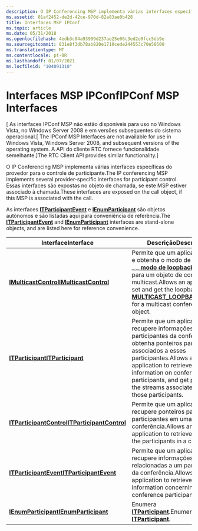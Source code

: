 ```yaml
---
description: O IP Conferencing MSP implementa várias interfaces específicas do provedor para o controle de participante. Essas interfaces são expostas no objeto de chamada, se este MSP estiver associado à chamada.
ms.assetid: 01af2452-de2d-42ce-970d-82a83ae0b428
title: Interfaces MSP IPConf
ms.topic: article
ms.date: 05/31/2018
ms.openlocfilehash: 4edb3c04a93909d237ae25e06c3ed2e0fcc5db9e
ms.sourcegitcommit: 831e8f3db78ab820e1710cede244553c70e50500
ms.translationtype: MT
ms.contentlocale: pt-BR
ms.lasthandoff: 01/07/2021
ms.locfileid: "104091318"
---
```

# <a name="ipconf-msp-interfaces"></a><span data-ttu-id="c4991-104">Interfaces MSP IPConf</span><span class="sxs-lookup"><span data-stu-id="c4991-104">IPConf MSP Interfaces</span></span>

<span data-ttu-id="c4991-105">\[ As interfaces IPConf MSP não estão disponíveis para uso no Windows Vista, no Windows Server 2008 e em versões subsequentes do sistema operacional.</span><span class="sxs-lookup"><span data-stu-id="c4991-105">\[ The IPConf MSP Interfaces are not available for use in Windows Vista, Windows Server 2008, and subsequent versions of the operating system.</span></span> <span data-ttu-id="c4991-106">A API do cliente RTC fornece funcionalidade semelhante.\]</span><span class="sxs-lookup"><span data-stu-id="c4991-106">The RTC Client API provides similar functionality.\]</span></span>

<span data-ttu-id="c4991-107">O IP Conferencing MSP implementa várias interfaces específicas do provedor para o controle de participante.</span><span class="sxs-lookup"><span data-stu-id="c4991-107">The IP conferencing MSP implements several provider-specific interfaces for participant control.</span></span> <span data-ttu-id="c4991-108">Essas interfaces são expostas no objeto de chamada, se este MSP estiver associado à chamada.</span><span class="sxs-lookup"><span data-stu-id="c4991-108">These interfaces are exposed on the call object, if this MSP is associated with the call.</span></span>

<span data-ttu-id="c4991-109">As interfaces [**ITParticipantEvent**](itparticipantevent.md) e [**IEnumParticipant**](ienumparticipant.md) são objetos autônomos e são listadas aqui para conveniência de referência.</span><span class="sxs-lookup"><span data-stu-id="c4991-109">The [**ITParticipantEvent**](itparticipantevent.md) and [**IEnumParticipant**](ienumparticipant.md) interfaces are stand-alone objects, and are listed here for reference convenience.</span></span>



| <span data-ttu-id="c4991-110">Interface</span><span class="sxs-lookup"><span data-stu-id="c4991-110">Interface</span></span>                                            | <span data-ttu-id="c4991-111">Descrição</span><span class="sxs-lookup"><span data-stu-id="c4991-111">Description</span></span>                                                                                                                                               |
|------------------------------------------------------|-----------------------------------------------------------------------------------------------------------------------------------------------------------|
| [<span data-ttu-id="c4991-112">**IMulticastControl**</span><span class="sxs-lookup"><span data-stu-id="c4991-112">**IMulticastControl**</span></span>](imulticastcontrol.md)       | <span data-ttu-id="c4991-113">Permite que um aplicativo defina e obtenha o modo de loopback [**( \_ \_ modo de loopback multicast**](multicast-loopback-mode.md)) para um objeto de conferência multicast.</span><span class="sxs-lookup"><span data-stu-id="c4991-113">Allows an application to set and get the loopback mode ( [**MULTICAST\_LOOPBACK\_MODE**](multicast-loopback-mode.md)) for a multicast conference object.</span></span> |
| [<span data-ttu-id="c4991-114">**ITParticipant**</span><span class="sxs-lookup"><span data-stu-id="c4991-114">**ITParticipant**</span></span>](itparticipant.md)               | <span data-ttu-id="c4991-115">Permite que um aplicativo recupere informações sobre os participantes da conferência e obtenha ponteiros para os fluxos associados a esses participantes.</span><span class="sxs-lookup"><span data-stu-id="c4991-115">Allows an application to retrieve information on conference participants, and get pointers to the streams associated with those participants.</span></span>             |
| [<span data-ttu-id="c4991-116">**ITParticipantControl**</span><span class="sxs-lookup"><span data-stu-id="c4991-116">**ITParticipantControl**</span></span>](itparticipantcontrol.md) | <span data-ttu-id="c4991-117">Permite que um aplicativo recupere ponteiros para os participantes em uma conferência.</span><span class="sxs-lookup"><span data-stu-id="c4991-117">Allows an application to retrieve pointers to the participants in a conference.</span></span>                                                                           |
| [<span data-ttu-id="c4991-118">**ITParticipantEvent**</span><span class="sxs-lookup"><span data-stu-id="c4991-118">**ITParticipantEvent**</span></span>](itparticipantevent.md)     | <span data-ttu-id="c4991-119">Permite que um aplicativo recupere informações de evento relacionadas a um participante da conferência.</span><span class="sxs-lookup"><span data-stu-id="c4991-119">Allows an application to retrieve event information concerning a conference participant.</span></span>                                                                  |
| [<span data-ttu-id="c4991-120">**IEnumParticipant**</span><span class="sxs-lookup"><span data-stu-id="c4991-120">**IEnumParticipant**</span></span>](ienumparticipant.md)         | <span data-ttu-id="c4991-121">Enumera [**ITParticipant**](itparticipant.md).</span><span class="sxs-lookup"><span data-stu-id="c4991-121">Enumerates [**ITParticipant**](itparticipant.md).</span></span>                                                                                                        |



 

 

 



